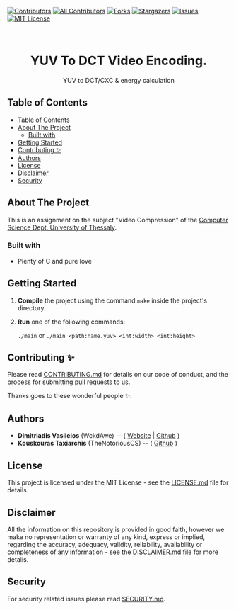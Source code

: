 ﻿[![Contributors][contributors-shield]][contributors-url]
[![All Contributors](https://img.shields.io/badge/all_contributors-3-orange.svg?style=flat-square)](#contributors)
[![Forks][forks-shield]][forks-url]
[![Stargazers][stars-shield]][stars-url]
[![Issues][issues-shield]][issues-url]
[![MIT License][license-shield]][license-url]

<br />
<p align="center">
  <h1 align="center">YUV To DCT Video Encoding.</h3>

  <p align="center">
    YUV to DCT/CXC & energy calculation
  </p>
</p>

## Table of Contents

- [Table of Contents](#table-of-contents)
- [About The Project](#about-the-project)
  - [Built with](#built-with)
- [Getting Started](#getting-started)
- [Contributing ✨](#contributing-%e2%9c%a8)
- [Authors](#authors)
- [License](#license)
- [Disclaimer](#disclaimer)
- [Security](#security)


<!-- ABOUT THE PROJECT -->

## About The Project

This is an assignment on the subject "Video Compression" of the [Computer Science Dept. University of Thessaly][CSUTH].

### Built with
 - Plenty of C and pure love
 

<!-- GETTING STARTED -->

## Getting Started

1. **Compile** the project using the command `make` inside the project's directory.
2. **Run** one of the following commands:

    `./main` or `./main <path:name.yuv> <int:width> <int:height>` 

<!-- Contributing -->

## Contributing ✨

Please read [CONTRIBUTING.md][CONTRIBUTING] for details on our code of conduct, and the process for submitting pull requests to us.

Thanks goes to these wonderful people ✨:
<!-- ALL-CONTRIBUTORS-LIST:START - Do not remove or modify this section -->
<!-- prettier-ignore -->
<!-- ALL-CONTRIBUTORS-LIST:END -->

<!-- Authors -->

## Authors
- **Dimitriadis Vasileios** (WckdAwe) --  ( [Website]( http://wckdawe.com) | [Github](https://github.com/wckdawe) )
- **Kouskouras Taxiarchis** (TheNotoriousCS) -- ( [Github](https://github.com/TheNotoriousCS) )


<!-- License -->

## License

This project is licensed under the MIT License - see the [LICENSE.md][LICENSE] file for details. 



<!-- Disclaimer -->

## Disclaimer

All the information on this repository is provided in good faith, however we make no representation or warranty of any kind, express or implied, regarding the accuracy, adequacy, validity, reliability, availability or completeness of any information - see the [DISCLAIMER.md][DISCLAIMER] file for more details.



<!-- Security -->

## Security

For security related issues please read [SECURITY.md][SECURITY].




<!-- Github related links -->
[CONTRIBUTING]: https://github.com/WckdAwe/YUV-To-DCT-Video-Encoding/blob/master/CONTRIBUTING.md
[SECURITY]: https://github.com/WckdAwe/YUV-To-DCT-Video-Encoding/blob/master/SECURITY.md
[LICENSE]: https://github.com/WckdAwe/YUV-To-DCT-Video-Encoding/blob/master/LICENSE.md
[DISCLAIMER]: https://github.com/WckdAwe/YUV-To-DCT-Video-Encoding/blob/master/DISCLAIMER.md



<!-- Helpful Links & People -->
[CSUTH]: http://cs.uth.gr/

<!-- othneildrew's Best-README-Template -->
[contributors-shield]: https://img.shields.io/github/contributors/WckdAwe/YUV-To-DCT-Video-Encoding.svg?style=flat-square
[contributors-url]: https://github.com/WckdAwe/YUV-To-DCT-Video-Encoding/graphs/contributors
[forks-shield]: https://img.shields.io/github/forks/WckdAwe/YUV-To-DCT-Video-Encoding.svg?style=flat-square
[forks-url]: https://github.com/WckdAwe/YUV-To-DCT-Video-Encoding/network/members
[stars-shield]: https://img.shields.io/github/stars/WckdAwe/YUV-To-DCT-Video-Encoding.svg?style=flat-square
[stars-url]: https://github.com/WckdAwe/YUV-To-DCT-Video-Encoding/stargazers
[issues-shield]: https://img.shields.io/github/issues/WckdAwe/YUV-To-DCT-Video-Encoding.svg?style=flat-square
[issues-url]: https://github.com/WckdAwe/YUV-To-DCT-Video-Encoding/issues
[license-shield]: https://img.shields.io/github/license/WckdAwe/YUV-To-DCT-Video-Encoding.svg?style=flat-square
[license-url]: https://github.com/WckdAwe/YUV-To-DCT-Video-Encoding/blob/master/LICENSE.md